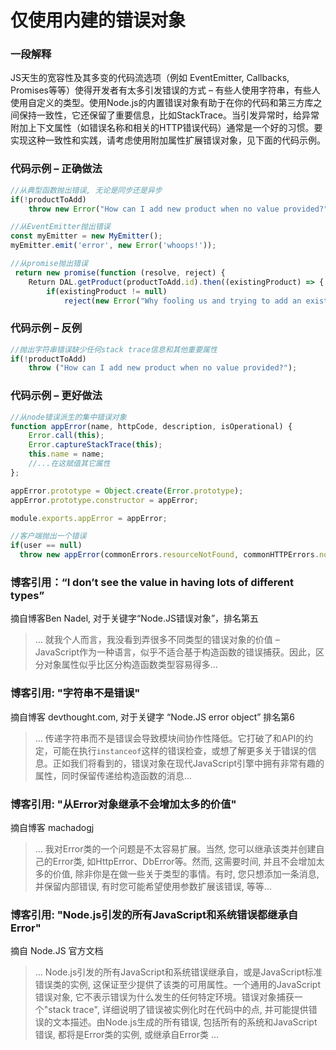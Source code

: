 #  仅使用内建的错误对象


### 一段解释

JS天生的宽容性及其多变的代码流选项（例如 EventEmitter, Callbacks, Promises等等）使得开发者有太多引发错误的方式 – 有些人使用字符串，有些人使用自定义的类型。使用Node.js的内置错误对象有助于在你的代码和第三方库之间保持一致性，它还保留了重要信息，比如StackTrace。当引发异常时，给异常附加上下文属性（如错误名称和相关的HTTP错误代码）通常是一个好的习惯。要实现这种一致性和实践，请考虑使用附加属性扩展错误对象，见下面的代码示例。


### 代码示例 – 正确做法

```javascript
//从典型函数抛出错误, 无论是同步还是异步
if(!productToAdd)
    throw new Error("How can I add new product when no value provided?");

//从EventEmitter抛出错误
const myEmitter = new MyEmitter();
myEmitter.emit('error', new Error('whoops!'));

//从promise抛出错误
 return new promise(function (resolve, reject) {
    Return DAL.getProduct(productToAdd.id).then((existingProduct) => {
        if(existingProduct != null)
            reject(new Error("Why fooling us and trying to add an existing product?"));

```

### 代码示例 – 反例

```javascript
//抛出字符串错误缺少任何stack trace信息和其他重要属性
if(!productToAdd)
    throw ("How can I add new product when no value provided?");

```

### 代码示例 – 更好做法

```javascript
//从node错误派生的集中错误对象
function appError(name, httpCode, description, isOperational) {
    Error.call(this);
    Error.captureStackTrace(this);
    this.name = name;
    //...在这赋值其它属性
};

appError.prototype = Object.create(Error.prototype);
appError.prototype.constructor = appError;

module.exports.appError = appError;

//客户端抛出一个错误
if(user == null)
  throw new appError(commonErrors.resourceNotFound, commonHTTPErrors.notFound, "further explanation", true)
```

### 博客引用：“I don’t see the value in having lots of different types”

摘自博客Ben Nadel, 对于关键字“Node.JS错误对象”，排名第五

> … 就我个人而言，我没看到弄很多不同类型的错误对象的价值 – JavaScript作为一种语言，似乎不适合基于构造函数的错误捕获。因此，区分对象属性似乎比区分构造函数类型容易得多…

### 博客引用: "字符串不是错误"

摘自博客 devthought.com, 对于关键字 “Node.JS error object” 排名第6

> … 传递字符串而不是错误会导致模块间协作性降低。它打破了和API的约定，可能在执行`instanceof`这样的错误检查，或想了解更多关于错误的信息。正如我们将看到的，错误对象在现代JavaScript引擎中拥有非常有趣的属性，同时保留传递给构造函数的消息…

### 博客引用: "从Error对象继承不会增加太多的价值"

摘自博客 machadogj

> … 我对Error类的一个问题是不太容易扩展。当然, 您可以继承该类并创建自己的Error类, 如HttpError、DbError等。然而, 这需要时间, 并且不会增加太多的价值, 除非你是在做一些关于类型的事情。有时, 您只想添加一条消息, 并保留内部错误, 有时您可能希望使用参数扩展该错误, 等等…

### 博客引用: "Node.js引发的所有JavaScript和系统错误都继承自Error"

摘自 Node.JS 官方文档

> … Node.js引发的所有JavaScript和系统错误继承自，或是JavaScript标准错误类的实例, 这保证至少提供了该类的可用属性。一个通用的JavaScript错误对象, 它不表示错误为什么发生的任何特定环境。错误对象捕获一个"stack trace", 详细说明了错误被实例化时在代码中的点, 并可能提供错误的文本描述。由Node.js生成的所有错误, 包括所有的系统和JavaScript错误, 都将是Error类的实例, 或继承自Error类 …
